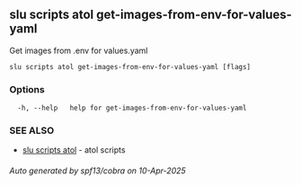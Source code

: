 ## slu scripts atol get-images-from-env-for-values-yaml

Get images from .env for values.yaml

```
slu scripts atol get-images-from-env-for-values-yaml [flags]
```

### Options

```
  -h, --help   help for get-images-from-env-for-values-yaml
```

### SEE ALSO

* [slu scripts atol](slu_scripts_atol.md)	 - atol scripts

###### Auto generated by spf13/cobra on 10-Apr-2025
